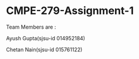 # CMPE-279-Assignment-1

 Team Members are : 
 
 Ayush Gupta(sjsu-id 014952184)
 
 Chetan Nain(sjsu-id 015761122)
